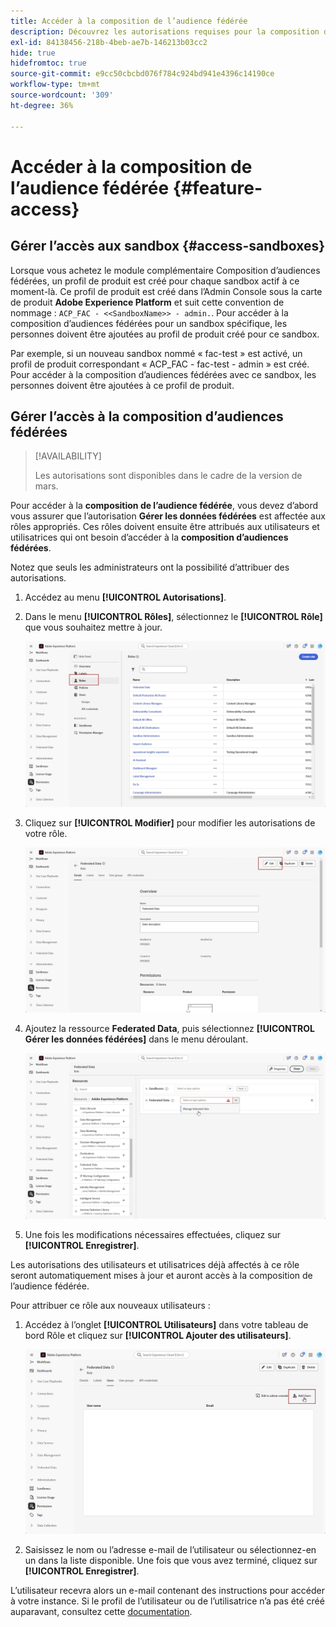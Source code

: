 ```yaml
---
title: Accéder à la composition de l’audience fédérée
description: Découvrez les autorisations requises pour la composition d’audiences fédérées
exl-id: 84138456-218b-4beb-ae7b-146213b03cc2
hide: true
hidefromtoc: true
source-git-commit: e9cc50cbcbd076f784c924bd941e4396c14190ce
workflow-type: tm+mt
source-wordcount: '309'
ht-degree: 36%

---
```


# Accéder à la composition de l’audience fédérée {#feature-access}

## Gérer l’accès aux sandbox {#access-sandboxes}

Lorsque vous achetez le module complémentaire Composition d’audiences fédérées, un profil de produit est créé pour chaque sandbox actif à ce moment-là. Ce profil de produit est créé dans l’Admin Console sous la carte de produit **Adobe Experience Platform** et suit cette convention de nommage : `ACP_FAC - <<SandboxName>> - admin.`. Pour accéder à la composition d’audiences fédérées pour un sandbox spécifique, les personnes doivent être ajoutées au profil de produit créé pour ce sandbox.

Par exemple, si un nouveau sandbox nommé « fac-test » est activé, un profil de produit correspondant « ACP_FAC - fac-test - admin » est créé. Pour accéder à la composition d’audiences fédérées avec ce sandbox, les personnes doivent être ajoutées à ce profil de produit.

## Gérer l’accès à la composition d’audiences fédérées

>[!AVAILABILITY]
>
>Les autorisations sont disponibles dans le cadre de la version de mars.

Pour accéder à la **composition de l’audience fédérée**, vous devez d’abord vous assurer que l’autorisation **Gérer les données fédérées** est affectée aux rôles appropriés. Ces rôles doivent ensuite être attribués aux utilisateurs et utilisatrices qui ont besoin d’accéder à la **composition d’audiences fédérées**.

Notez que seuls les administrateurs ont la possibilité d’attribuer des autorisations.

1. Accédez au menu **[!UICONTROL Autorisations]**.

1. Dans le menu **[!UICONTROL Rôles]**, sélectionnez le **[!UICONTROL Rôle]** que vous souhaitez mettre à jour.

   ![](assets/access_fda_1.png)

1. Cliquez sur **[!UICONTROL Modifier]** pour modifier les autorisations de votre rôle.

   ![](assets/access_fda_2.png)

1. Ajoutez la ressource **Federated Data**, puis sélectionnez **[!UICONTROL Gérer les données fédérées]** dans le menu déroulant.

   ![](assets/access_fda_3.png)

1. Une fois les modifications nécessaires effectuées, cliquez sur **[!UICONTROL Enregistrer]**.

Les autorisations des utilisateurs et utilisatrices déjà affectés à ce rôle seront automatiquement mises à jour et auront accès à la composition de l’audience fédérée.

Pour attribuer ce rôle aux nouveaux utilisateurs :

1. Accédez à l’onglet **[!UICONTROL Utilisateurs]** dans votre tableau de bord Rôle et cliquez sur **[!UICONTROL Ajouter des utilisateurs]**.

   ![](assets/access_fda_4.png)

1. Saisissez le nom ou l’adresse e-mail de l’utilisateur ou sélectionnez-en un dans la liste disponible. Une fois que vous avez terminé, cliquez sur **[!UICONTROL Enregistrer]**.

L’utilisateur recevra alors un e-mail contenant des instructions pour accéder à votre instance. Si le profil de l’utilisateur ou de l’utilisatrice n’a pas été créé auparavant, consultez cette [documentation](https://experienceleague.adobe.com/fr/docs/experience-platform/access-control/abac/permissions-ui/users).
